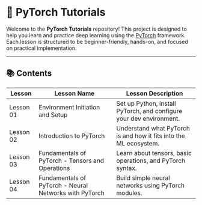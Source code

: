 # 🧠 PyTorch Tutorials

Welcome to the **PyTorch Tutorials** repository! This project is designed to help you learn and practice deep learning using the [PyTorch](https://pytorch.org/) framework. Each lesson is structured to be beginner-friendly, hands-on, and focused on practical implementation.

---

## 📚 Contents

| Lesson    | Lesson Name                                             | Lesson Description                                                |
|-----------|---------------------------------------------------------|-------------------------------------------------------------------|
| Lesson 01 | Environment Initiation and Setup                        | Set up Python, install PyTorch, and configure your dev environment. |
| Lesson 02 | Introduction to PyTorch                                 | Understand what PyTorch is and how it fits into the ML ecosystem.  |
| Lesson 03 | Fundamentals of PyTorch - Tensors and Operations        | Learn about tensors, basic operations, and PyTorch syntax.         |
| Lesson 04 | Fundamentals of PyTorch - Neural Networks with PyTorch  | Build simple neural networks using PyTorch modules.                |
